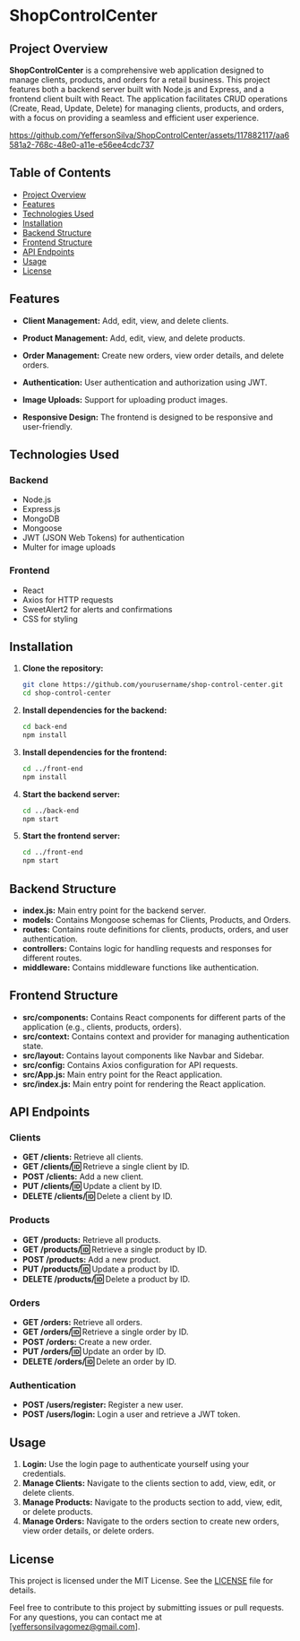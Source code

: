 # ShopControlCenter

## Project Overview

**ShopControlCenter** is a comprehensive web application designed to manage clients, products, and orders for a retail business. This project features both a backend server built with Node.js and Express, and a frontend client built with React. The application facilitates CRUD operations (Create, Read, Update, Delete) for managing clients, products, and orders, with a focus on providing a seamless and efficient user experience.


https://github.com/YeffersonSilva/ShopControlCenter/assets/117882117/aa6581a2-768c-48e0-a11e-e56ee4cdc737





## Table of Contents

- [Project Overview](#project-overview)
- [Features](#features)
- [Technologies Used](#technologies-used)
- [Installation](#installation)
- [Backend Structure](#backend-structure)
- [Frontend Structure](#frontend-structure)
- [API Endpoints](#api-endpoints)
- [Usage](#usage)
- [License](#license)

## Features

- **Client Management:** Add, edit, view, and delete clients.
 

- **Product Management:** Add, edit, view, and delete products.



- **Order Management:** Create new orders, view order details, and delete orders.


- **Authentication:** User authentication and authorization using JWT.


- **Image Uploads:** Support for uploading product images.

- **Responsive Design:** The frontend is designed to be responsive and user-friendly.

## Technologies Used

### Backend
- Node.js
- Express.js
- MongoDB
- Mongoose
- JWT (JSON Web Tokens) for authentication
- Multer for image uploads

### Frontend
- React
- Axios for HTTP requests
- SweetAlert2 for alerts and confirmations
- CSS for styling

## Installation

1. **Clone the repository:**

    ```bash
    git clone https://github.com/yourusername/shop-control-center.git
    cd shop-control-center
    ```

2. **Install dependencies for the backend:**

    ```bash
    cd back-end
    npm install
    ```

3. **Install dependencies for the frontend:**

    ```bash
    cd ../front-end
    npm install
    ```

4. **Start the backend server:**

    ```bash
    cd ../back-end
    npm start
    ```

5. **Start the frontend server:**

    ```bash
    cd ../front-end
    npm start
    ```

## Backend Structure

- **index.js:** Main entry point for the backend server.
- **models:** Contains Mongoose schemas for Clients, Products, and Orders.
- **routes:** Contains route definitions for clients, products, orders, and user authentication.
- **controllers:** Contains logic for handling requests and responses for different routes.
- **middleware:** Contains middleware functions like authentication.

## Frontend Structure

- **src/components:** Contains React components for different parts of the application (e.g., clients, products, orders).
- **src/context:** Contains context and provider for managing authentication state.
- **src/layout:** Contains layout components like Navbar and Sidebar.
- **src/config:** Contains Axios configuration for API requests.
- **src/App.js:** Main entry point for the React application.
- **src/index.js:** Main entry point for rendering the React application.


## API Endpoints

### Clients
- **GET /clients:** Retrieve all clients.
- **GET /clients/:id:** Retrieve a single client by ID.
- **POST /clients:** Add a new client.
- **PUT /clients/:id:** Update a client by ID.
- **DELETE /clients/:id:** Delete a client by ID.

### Products
- **GET /products:** Retrieve all products.
- **GET /products/:id:** Retrieve a single product by ID.
- **POST /products:** Add a new product.
- **PUT /products/:id:** Update a product by ID.
- **DELETE /products/:id:** Delete a product by ID.

### Orders
- **GET /orders:** Retrieve all orders.
- **GET /orders/:id:** Retrieve a single order by ID.
- **POST /orders:** Create a new order.
- **PUT /orders/:id:** Update an order by ID.
- **DELETE /orders/:id:** Delete an order by ID.

### Authentication
- **POST /users/register:** Register a new user.
- **POST /users/login:** Login a user and retrieve a JWT token.

## Usage

1. **Login:** Use the login page to authenticate yourself using your credentials.
2. **Manage Clients:** Navigate to the clients section to add, view, edit, or delete clients.
3. **Manage Products:** Navigate to the products section to add, view, edit, or delete products.
4. **Manage Orders:** Navigate to the orders section to create new orders, view order details, or delete orders.

## License

This project is licensed under the MIT License. See the [LICENSE](LICENSE) file for details.

Feel free to contribute to this project by submitting issues or pull requests. For any questions, you can contact me at [yeffersonsilvagomez@gmail.com].
